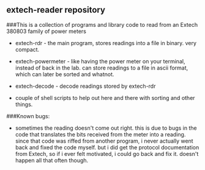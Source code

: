 extech-reader repository
------------------

###This is a collection of programs and library code to read from an Extech 380803 family of power meters

* extech-rdr - the main program, stores readings into a file in binary. very compact.
* extech-powermeter - like having the power meter on your terminal, instead of back in the lab.  can store readings to a file in ascii format, which can later be sorted and whatnot.
* extech-decode - decode readings stored by extech-rdr

* couple of shell scripts to help out here and there with sorting and other things.

###Known bugs:
* sometimes the reading doesn't come out right.  this is due to bugs in the code that translates the bits received from the meter into a reading.  since that code was riffed from another program, i never actually went back and fixed the code myself.  but i did get the protocol documentation from Extech, so if i ever felt motivated, i could go back and fix it.  doesn't happen all that often though.



